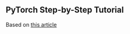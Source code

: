 ## PyTorch Step-by-Step Tutorial

Based on [this article](https://towardsdatascience.com/understanding-pytorch-with-an-example-a-step-by-step-tutorial-81fc5f8c4e8e)
